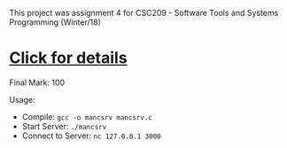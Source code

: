 This project was assignment 4 for CSC209 - Software Tools and Systems Programming (Winter/18)
# [Click for details](https://archive.is/seMGv)
Final Mark: 100

Usage: 
- Compile: `gcc -o mancsrv mancsrv.c`
- Start Server: `./mancsrv`
- Connect to Server: `nc 127.0.0.1 3000`
